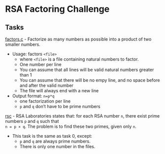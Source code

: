 # RSA Factoring Challenge

## Tasks

[factors.c](./factors.c) - Factorize as many numbers as possible into a product of two smaller numbers.

* Usage: factors `<file>`
  * where `<file>` is a file containing natural numbers to factor.
  * One number per line
  * You can assume that all lines will be valid natural numbers greater than 1
  * You can assume that there will be no empy line, and no space before and after the valid number
  * The file will always end with a new line
* Output format: `n=p*q`
  * one factorization per line
  * `p` and `q` don’t have to be prime numbers

[rsc](./rsc) - RSA Laboratories states that: for each RSA number `n`, there exist prime numbers `p` and `q` such that\
 `n = p × q`. The problem is to find these two primes, given only `n`.

* This task is the same as task 0, except:
  * `p` and `q` are always prime numbers.
  * There is only one number in the files.
